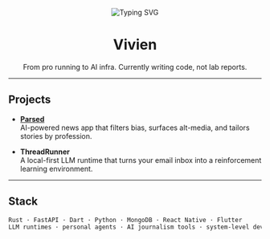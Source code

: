 <!-- Banner -->
<p align="center">
  <img src="https://readme-typing-svg.demolab.com?font=Fira+Code&size=25&pause=1000&color=00F700&center=true&vCenter=true&width=435&lines=Physics+@+Harvard.;Software+Engineer+@+chrt.;Builder+of+LLM+infrastructure.;Ex-pro+runner+%E2%9A%92%EF%B8%8F;" alt="Typing SVG" />
</p>

<h1 align="center">Vivien</h1>
<p align="center">From pro running to AI infra. Currently writing code, not lab reports.</p>

---

## Projects

- **[Parsed](https://github.com/your-username/parsed)**  
  AI-powered news app that filters bias, surfaces alt-media, and tailors stories by profession.

- **ThreadRunner**  
  A local-first LLM runtime that turns your email inbox into a reinforcement learning environment.

---

## Stack

```txt
Rust · FastAPI · Dart · Python · MongoDB · React Native · Flutter  
LLM runtimes · personal agents · AI journalism tools · system-level dev
